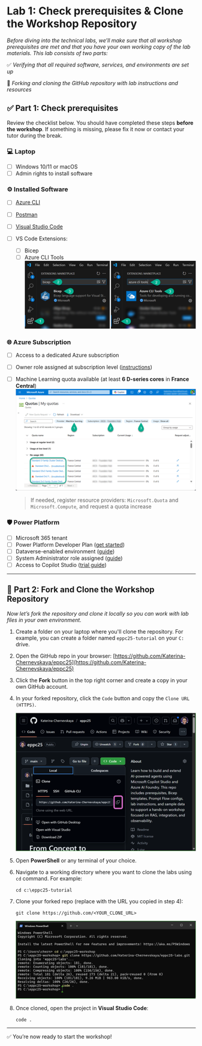 # Lab 1: Check prerequisites & Clone the Workshop Repository

*Before diving into the technical labs, we’ll make sure that all workshop prerequisites are met and that you have your own working copy of the lab materials. This lab consists of two parts:*

✅ *Verifying that all required software, services, and environments are set up*

🧬 *Forking and cloning the GitHub repository with lab instructions and resources*

## ✅ Part 1: Check prerequisites

Review the checklist below. You should have completed these steps **before the workshop**. If something is missing, please fix it now or contact your tutor during the break.

### 💻 Laptop

- [ ] Windows 10/11 or macOS
- [ ] Admin rights to install software

### ⚙️ Installed Software

- [ ] [Azure CLI](https://learn.microsoft.com/en-us/cli/azure/install-azure-cli)
- [ ] [Postman](https://www.postman.com/downloads/)
- [ ] [Visual Studio Code](https://code.visualstudio.com/)
- [ ] VS Code Extensions:

  - [ ] Bicep
  - [ ] Azure CLI Tools
    ![VS Code Extensions](./assets/1-1-vs-code-extensions.png)

### 🌐 Azure Subscription

- [ ] Access to a dedicated Azure subscription
- [ ] Owner role assigned at subscription level ([instructions](https://learn.microsoft.com/en-us/azure/role-based-access-control/role-assignments-portal-subscription-admin))
- [ ] Machine Learning quota available (at least **6 D-series cores** in **France Central**)
  ![Quota](./assets/1-1-quota.png)

  > If needed, register resource providers: `Microsoft.Quota` and `Microsoft.Compute`, and request a quota increase

### 🛡️ Power Platform

- [ ] Microsoft 365 tenant
- [ ] Power Platform Developer Plan ([get started](https://www.microsoft.com/en-us/power-platform/products/power-apps))
- [ ] Dataverse-enabled environment ([guide](https://learn.microsoft.com/en-us/power-platform/admin/create-environment#create-an-environment-with-a-database))
- [ ] System Administrator role assigned ([guide](https://learn.microsoft.com/en-us/power-platform/admin/assign-security-roles))
- [ ] Access to Copilot Studio ([trial guide](https://learn.microsoft.com/en-us/microsoft-copilot-studio/sign-up-individual))

***

## 🧬 Part 2: Fork and Clone the Workshop Repository

*Now let’s fork the repository and clone it locally so you can work with lab files in your own environment.*

1. Create a folder on your laptop where you'll clone the repository. For example, you can create a folder named `eppc25-tutorial` on your `C:` drive.

2. Open the GitHub repo in your browser:
   [https://github.com/Katerina-Chernevskaya/eppc25](https://github.com/Katerina-Chernevskaya/eppc25)

3. Click the **Fork** button in the top right corner and create a copy in your own GitHub account.

4. In your forked repository, click the `Code` button and copy the `Clone URL (HTTPS)`.

    ![Copy Clone URL](./assets/1-1-copy-clone-url.png)

5. Open **PowerShell** or any terminal of your choice.

6. Navigate to a working directory where you want to clone the labs using `cd` command. For example:

   ```
   cd c:\eppc25-tutorial
   ```

7. Clone your forked repo (replace with the URL you copied in step 4):

   ```
   git clone https://github.com/<YOUR_CLONE_URL>
   ```

   ![Clone repo](./assets/1-1-clone-repo.png)

8. Once cloned, open the project in **Visual Studio Code**:

   ```
   code .
   ```

***

✅ You’re now ready to start the workshop!

